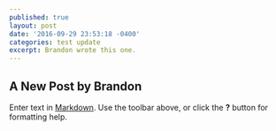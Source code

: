 ```yaml
---
published: true
layout: post
date: '2016-09-29 23:53:18 -0400'
categories: test update
excerpt: Brandon wrote this one.
---
```

## A New Post by Brandon

Enter text in [Markdown](http://daringfireball.net/projects/markdown/). Use the toolbar above, or click the **?** button for formatting help.

